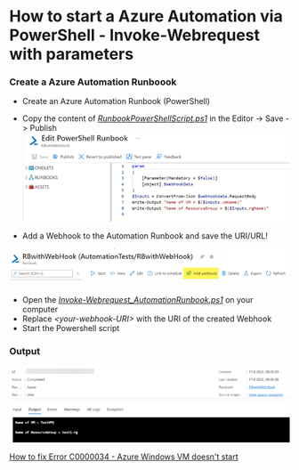 # How to start a Azure Automation via PowerShell - Invoke-Webrequest with parameters
### Create a Azure Automation Runboook
- Create an Azure Automation Runbook (PowerShell)
- Copy the content of [*RunbookPowerShellScript.ps1*](RunbookPowerShellScript.ps1) in the Editor -> Save -> Publish
![Automation Runbook PowerShell Script](assets/AutomationRBpowershell.png)

- Add a Webhook to the Automation Runbook and save the URI/URL!

![Add a webhook](assets/addWebhook.png)

###
- Open the [*Invoke-Webrequest_AutomationRunbook.ps1*](Invoke-Webrequest_AutomationRunbook.ps1) on your computer
- Replace *\<your-webhook-URI\>* with the URI of the created Webhook
- Start the Powershell script

### Output
![Runbook Output](assets/output.png)


[How to fix Error C0000034 - Azure Windows VM doesn't start](How_to_fix_Error_C0000034_Azure_VM_booting)